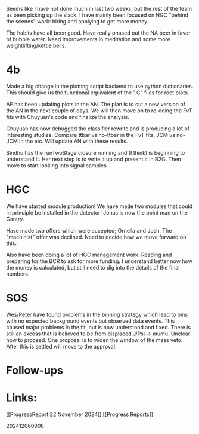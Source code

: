 
Seems like I have not done much in last two weeks, but the rest of the team as been picking up the slack.  I have mainly been focused on HGC "behind the scenes" work: hiring and applying to get more money. 

The habits have all been good. Have really phased out the NA beer in favor of bubble water. 
Need Improvements in meditation and some more weightlifting/kettle bells. 

# 4b 
Made a big change in the plotting script backend to use python dictionaries. This should give us the functional equivalent of the ".C" files for root plots. 

AE has been updating plots in the AN. The plan is to cut a new version of the AN in the next couple of days. We will then move on to re-doing the FvT fits with Chuyuan's code and finalize the analysis. 

Chuyuan has now debugged the classifier rewrite and is producing a lot of interesting studies. 
Compare ttbar vs no-ttbar in the FvT fits.  JCM vs no-JCM in the etc. Will update AN with these results.

Sindhu has the runTwoStage closure running and (I think) is beginning to understand it. Her next step is to write it up and present it in B2G. Then move to start looking into signal samples.

# HGC

We have started module production! We have made two modules that could in principle be installed in the detector! Jonas is now the point man on the Gantry. 

Have made two offers which were accepted; Ornella and Josh. The "machinist"  offer was declined.  Need to decide how we move forward on this.

Also have been doing a lot of HGC management work.  Reading and preparing for the BCR to ask for more funding. I understand better now how the money is calculated, but still need to dig into the details of the final numbers. 

# SOS 
Wes/Peter have found problems in the binning strategy which lead to bins with no expected background events but observed data events. This caused major problems in the fit, but is now understood and fixed. There is still an excess that is believed to be from displaced J/Psi -> mumu. Unclear how to proceed. One proposal is to widen the window of the mass veto. After this is settled will move to the approval.

# Follow-ups


# Links: 

[[ProgressReport 22 November 2024]]
[[Progress Reports]]

202412060908
